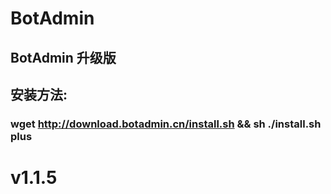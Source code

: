 # BotAdmin
## BotAdmin 升级版
## 安装方法:
### wget http://download.botadmin.cn/install.sh && sh ./install.sh plus
# v1.1.5
